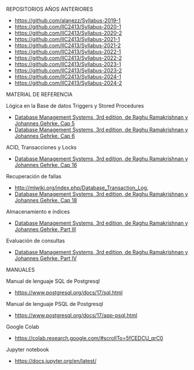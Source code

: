REPOSITORIOS AÑOS ANTERIORES
- https://github.com/alanezz/Syllabus-2019-1
- https://github.com/IIC2413/Syllabus-2020-1
- https://github.com/IIC2413/Syllabus-2020-2
- https://github.com/IIC2413/Syllabus-2021-1
- https://github.com/IIC2413/Syllabus-2021-2
- https://github.com/IIC2413/Syllabus-2022-1
- https://github.com/IIC2413/Syllabus-2022-2
- https://github.com/IIC2413/Syllabus-2023-1
- https://github.com/IIC2413/Syllabus-2023-2
- https://github.com/IIC2413/Syllabus-2024-1
- https://github.com/IIC2413/Syllabus-2024-2

MATERIAL DE REFERENCIA

Lógica en la Base de datos Triggers y Stored Procedures
- [Database Management Systems, 3rd edition, de Raghu Ramakrishnan y Johannes Gehrke. Cap 5](https://bmdigitales-bibliotecas-uc-cl.pucdechile.idm.oclc.org/html5/DATABASE%20MANAGEMENT%20SYSTEMS/202/)
- [Database Management Systems, 3rd edition, de Raghu Ramakrishnan y Johannes Gehrke. Cap 6](https://bmdigitales-bibliotecas-uc-cl.pucdechile.idm.oclc.org/html5/DATABASE%20MANAGEMENT%20SYSTEMS/244/)

ACID, Transacciones y Locks
- [Database Management Systems, 3rd edition, de Raghu Ramakrishnan y Johannes Gehrke. Cap 16](https://bmdigitales-bibliotecas-uc-cl.pucdechile.idm.oclc.org/html5/DATABASE%20MANAGEMENT%20SYSTEMS/554/)

Recuperación de fallas
- http://mlwiki.org/index.php/Database_Transaction_Log, 
- [Database Management Systems, 3rd edition, de Raghu Ramakrishnan y Johannes Gehrke. Cap 18](https://bmdigitales-bibliotecas-uc-cl.pucdechile.idm.oclc.org/html5/DATABASE%20MANAGEMENT%20SYSTEMS/614/)

Almacenamiento e índices 
- [Database Management Systems, 3rd edition, de Raghu Ramakrishnan y Johannes Gehrke. Part III](https://bmdigitales-bibliotecas-uc-cl.pucdechile.idm.oclc.org/html5/DATABASE%20MANAGEMENT%20SYSTEMS/306/)

Evaluación de consultas
- [Database Management Systems, 3rd edition, de Raghu Ramakrishnan y Johannes Gehrke. Part IV](https://bmdigitales-bibliotecas-uc-cl.pucdechile.idm.oclc.org/html5/DATABASE%20MANAGEMENT%20SYSTEMS/428/)

MANUALES

Manual de lenguaje SQL de Postgresql
- https://www.postgresql.org/docs/17/sql.html
  
Manual de lenguaje PSQL de Postgresql
- https://www.postgresql.org/docs/17/app-psql.html

Google Colab
- https://colab.research.google.com/#scrollTo=5fCEDCU_qrC0

Jupyter notebook
- https://docs.jupyter.org/en/latest/
